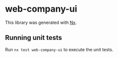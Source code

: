 # web-company-ui

This library was generated with [Nx](https://nx.dev).

## Running unit tests

Run `nx test web-company-ui` to execute the unit tests.
